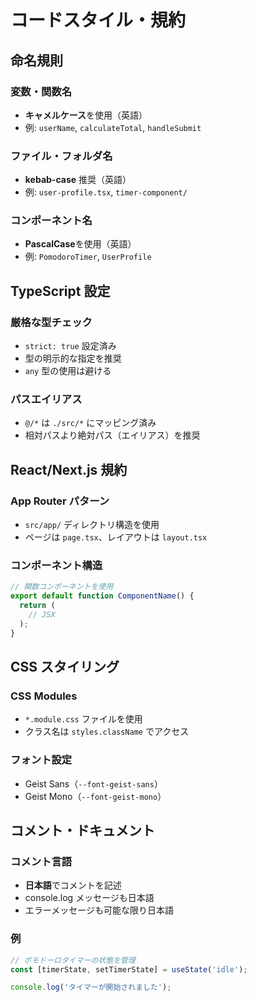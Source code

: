 # コードスタイル・規約

## 命名規則

### 変数・関数名
- **キャメルケース**を使用（英語）
- 例: `userName`, `calculateTotal`, `handleSubmit`

### ファイル・フォルダ名
- **kebab-case** 推奨（英語）
- 例: `user-profile.tsx`, `timer-component/`

### コンポーネント名
- **PascalCase**を使用（英語）
- 例: `PomodoroTimer`, `UserProfile`

## TypeScript 設定

### 厳格な型チェック
- `strict: true` 設定済み
- 型の明示的な指定を推奨
- `any` 型の使用は避ける

### パスエイリアス
- `@/*` は `./src/*` にマッピング済み
- 相対パスより絶対パス（エイリアス）を推奨

## React/Next.js 規約

### App Router パターン
- `src/app/` ディレクトリ構造を使用
- ページは `page.tsx`、レイアウトは `layout.tsx`

### コンポーネント構造
```typescript
// 関数コンポーネントを使用
export default function ComponentName() {
  return (
    // JSX
  );
}
```

## CSS スタイリング

### CSS Modules
- `*.module.css` ファイルを使用
- クラス名は `styles.className` でアクセス

### フォント設定
- Geist Sans（`--font-geist-sans`）
- Geist Mono（`--font-geist-mono`）

## コメント・ドキュメント

### コメント言語
- **日本語**でコメントを記述
- console.log メッセージも日本語
- エラーメッセージも可能な限り日本語

### 例
```typescript
// ポモドーロタイマーの状態を管理
const [timerState, setTimerState] = useState('idle');

console.log('タイマーが開始されました');
```
